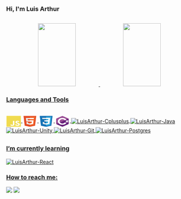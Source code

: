 ### Hi, I'm Luis Arthur

  ##
 
<div align="center">
  <a href="https://github.com/luisarthurrabelo">
  <img height="170em" width="45%" src="https://github-readme-stats.vercel.app/api?username=luisarthurrabelo&show_icons=true&theme=github_dark&include_all_commits=true&count_private=true"/>
  <img height="170em" width="45%" src="https://github-readme-stats.vercel.app/api/top-langs/?username=luisarthurrabelo&layout=compact&langs_count=7&theme=github_dark"/>
</div>
  
### Languages and Tools

  <div style="display: inline_block"><br>
  <img align="center" alt="LuisArthur-Js" height="30" width="40" src="https://raw.githubusercontent.com/devicons/devicon/master/icons/javascript/javascript-plain.svg">
  <img align="center" alt="LuisArthur-HTML" height="30" width="40" src="https://raw.githubusercontent.com/devicons/devicon/master/icons/html5/html5-original.svg">
  <img align="center" alt="LuisArthur-CSS" height="30" width="40" src="https://raw.githubusercontent.com/devicons/devicon/master/icons/css3/css3-original.svg">
  <img align="center" alt="LuisArthur-Csharp" height="30" width="40" src="https://raw.githubusercontent.com/devicons/devicon/master/icons/csharp/csharp-original.svg">
  <img align="center" alt="LuisArthur-Cplusplus" height="30" width="40" src="https://cdn.jsdelivr.net/gh/devicons/devicon/icons/cplusplus/cplusplus-original.svg" />
  <img align="center" alt="LuisArthur-Java" height="30" width="40" src="https://cdn.jsdelivr.net/gh/devicons/devicon/icons/java/java-original.svg" />
  <img align="center" alt="LuisArthur-Unity" height="30" width="40" src="https://cdn.jsdelivr.net/gh/devicons/devicon/icons/unity/unity-original.svg" />
  <img align="center" alt="LuisArthur-Git" height="30" width="40" src="https://cdn.jsdelivr.net/gh/devicons/devicon/icons/git/git-original.svg" />
  <img align="center" alt="LuisArthur-Postgres" height="30" width="40" src="https://cdn.jsdelivr.net/gh/devicons/devicon/icons/postgresql/postgresql-original.svg" />
</div>
         
  ##
 
### I’m currently learning

<img align="center" alt="LuisArthur-React" height="30" width="40" src="https://cdn.jsdelivr.net/gh/devicons/devicon/icons/react/react-original.svg" />

### How to reach me:
  <a href = "mailto:luis-arthurabelo@hotmail.com"><img src="https://img.shields.io/badge/-Gmail-%23333?style=for-the-badge&logo=gmail&logoColor=white" target="_blank"></a>
  <a href="https://www.linkedin.com/in/luis-arthur-rabelo-844744220/" target="_blank"><img src="https://img.shields.io/badge/-LinkedIn-%230077B5?style=for-the-badge&logo=linkedin&logoColor=white" target="_blank"></a> 
